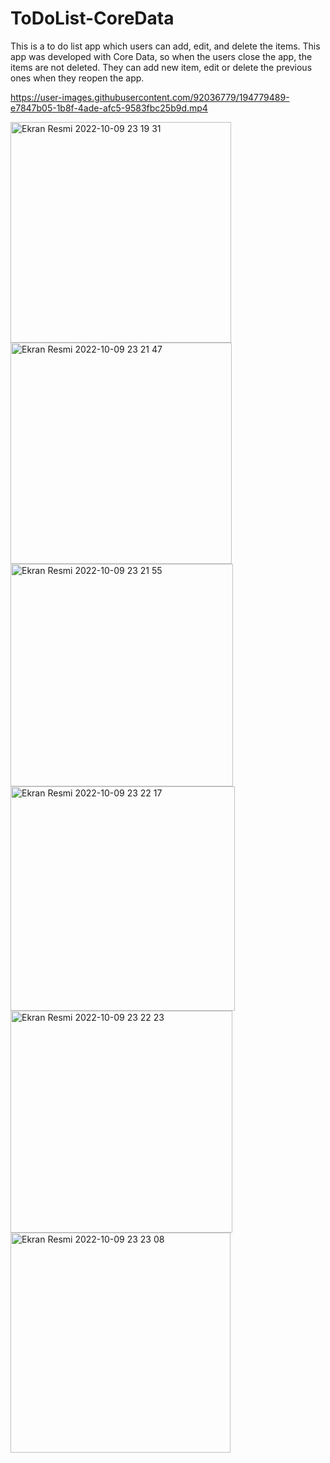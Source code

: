 # ToDoList-CoreData
This is a to do list app which users can add, edit, and delete the items. This app was developed with Core Data, so when the users close the app, the items are not deleted. They can add new item, edit or delete the previous ones when they reopen the app.


https://user-images.githubusercontent.com/92036779/194779489-e7847b05-1b8f-4ade-afc5-9583fbc25b9d.mp4

<img width="353" alt="Ekran Resmi 2022-10-09 23 19 31" src="https://user-images.githubusercontent.com/92036779/194778543-f5d60b9a-becf-4fde-b9d4-e569ae2689d3.png">
<img width="354" alt="Ekran Resmi 2022-10-09 23 21 47" src="https://user-images.githubusercontent.com/92036779/194778551-7f901537-8a2d-46ef-b66c-e838817add7c.png">
<img width="356" alt="Ekran Resmi 2022-10-09 23 21 55" src="https://user-images.githubusercontent.com/92036779/194778565-d6238b34-3c24-43a8-acf6-f0315f475c2f.png">
<img width="359" alt="Ekran Resmi 2022-10-09 23 22 17" src="https://user-images.githubusercontent.com/92036779/194778579-fc8ace01-aa87-4298-95a9-7349b751d5d2.png">
<img width="355" alt="Ekran Resmi 2022-10-09 23 22 23" src="https://user-images.githubusercontent.com/92036779/194778584-023893c3-5fe8-4437-935e-7d72a950d245.png">
<img width="352" alt="Ekran Resmi 2022-10-09 23 23 08" src="https://user-images.githubusercontent.com/92036779/194778606-0594745a-67fe-4e53-891c-7fe445687374.png">
